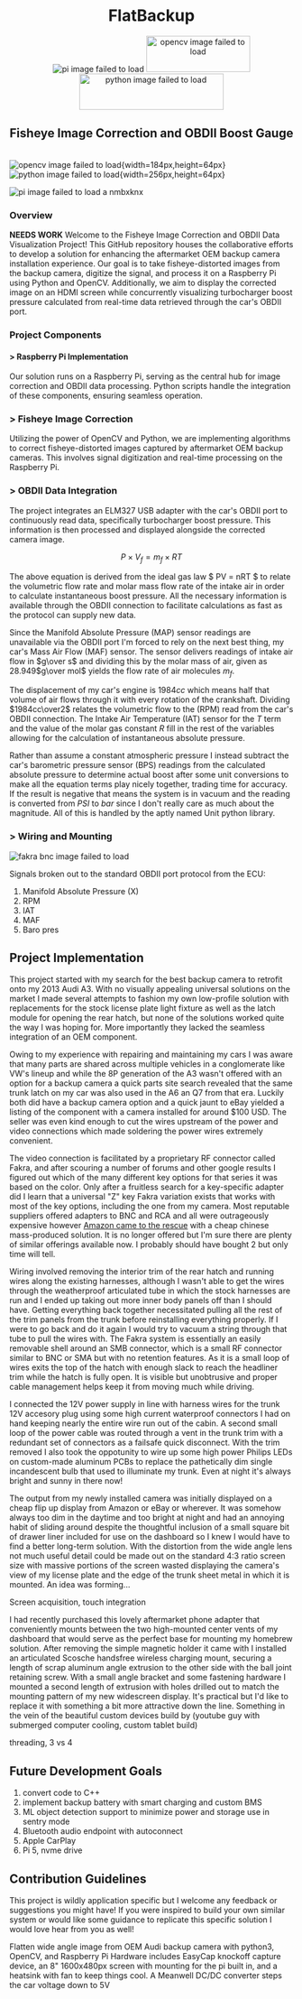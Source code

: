 <h1 align="center"> FlatBackup </h1>


<p align="center">
    <img src="assets/Raspberry_Pi_Logo.ico" alt="pi image failed to load"> <nbsp> <nbsp>
    <img src="assets/opencv.png" alt="opencv image failed to load" width="184px" height="64px"> <nbsp> <nbsp>
    <img src="assets/python.png" alt="python image failed to load" width="256px" height="64px">
</p>

<h2 align="center"> Fisheye Image Correction and OBDII Boost Gauge </h2>

 <br> ![opencv image failed to load](assets/opencv.png){width=184px,height=64px}
![python image failed to load](assets/python.png){width=256px,height=64px}

![pi image failed to load](assets/Raspberry_Pi_Logo.ico) a
nmbxknx
### Overview

__NEEDS WORK__
Welcome to the Fisheye Image Correction and OBDII Data Visualization Project! This GitHub repository houses the collaborative efforts to develop a solution for enhancing the aftermarket OEM backup camera installation experience. Our goal is to take fisheye-distorted images from the backup camera, digitize the signal, and process it on a Raspberry Pi using Python and OpenCV. Additionally, we aim to display the corrected image on an HDMI screen while concurrently visualizing turbocharger boost pressure calculated from real-time data retrieved through the car's OBDII port.

### Project Components

#### > Raspberry Pi Implementation
Our solution runs on a Raspberry Pi, serving as the central hub for image correction and OBDII data processing. Python scripts handle the integration of these components, ensuring seamless operation.

### > Fisheye Image Correction
Utilizing the power of OpenCV and Python, we are implementing algorithms to correct fisheye-distorted images captured by aftermarket OEM backup cameras. This involves signal digitization and real-time processing on the Raspberry Pi.

### > OBDII Data Integration
The project integrates an ELM327 USB adapter with the car's OBDII port to continuously read data, specifically turbocharger boost pressure. This information is then processed and displayed alongside the corrected camera image.

$$ P \times V_{f} = m_{f} \times RT $$

The above equation is derived from the ideal gas law $ PV = nRT $ to relate the volumetric flow rate and molar mass flow rate of the intake air in order to calculate instantaneous boost pressure. All the necessary information is available through the OBDII connection to facilitate calculations as fast as the protocol can supply new data.

Since the Manifold Absolute Pressure (MAP) sensor readings are unavailable via the OBDII port I'm forced to rely on the next best thing, my car's Mass Air Flow (MAF) sensor. The sensor delivers readings of intake air flow in $g\over s$ and dividing this by the molar mass of air, given as $28.949$$g\over mol$ yields the flow rate of air molecules $m_{f}$.

The displacement of my car's engine is $1984cc$ which means half that volume of air flows through it with every rotation of the crankshaft. Dividing $1984cc\over2$ relates the volumetric flow to the (RPM) read from the car's OBDII connection. The Intake Air Temperature (IAT) sensor for the $T$ term and the value of the molar gas constant $R$ fill in the rest of the variables allowing for the calculation of instantaneous absolute pressure. 

Rather than assume a constant atmospheric pressure I instead subtract the car's barometric pressure sensor (BPS) readings from the calculated absolute pressure to determine actual boost after some unit conversions to make all the equation terms play nicely together, trading time for accuracy. If the result is negative that means the system is in vacuum and the reading is converted from $PSI$ to $bar$ since I don't really care as much about the magnitude. All of this is handled by the aptly named Unit python library.

### > Wiring and Mounting

![fakra bnc image failed to load](img/41uHDTkepgL._AC_.jpeg)

Signals broken out to the standard OBDII port protocol from the ECU:
1. Manifold Absolute Pressure (X)
1. RPM
1. IAT
1. MAF
1. Baro pres

## Project Implementation

This project started with my search for the best backup camera to retrofit onto my 2013 Audi A3. With no visually appealing universal solutions on the market I made several attempts to fashion my own low-profile solution with replacements for the stock license plate light fixture as well as the latch module for opening the rear hatch, but none of the solutions worked quite the way I was hoping for. More importantly they lacked the seamless integration of an OEM component.

Owing to my experience with repairing and maintaining my cars I was aware that many parts are shared across multiple vehicles in a conglomerate like VW's lineup and while the 8P generation of the A3 wasn't offered with an option for a backup camera a quick parts site search revealed that the same trunk latch on my car was also used in the A6 an Q7 from that era. Luckily both did have a backup camera option and a quick jaunt to eBay yielded a listing of the component with a camera installed for around $100 USD. The seller was even kind enough to cut the wires upstream of the power and video connections which made soldering the power wires extremely convenient. 

The video connection is facilitated by a proprietary RF connector called Fakra, and after scouring a number of forums and other google results I figured out which of the many different key options for that series it was based on the color. Only after a fruitless search for a key-specific adapter did I learn that a universal "Z" key Fakra variation exists that works with most of the key options, including the one from my camera. Most reputable suppliers offered adapters to BNC and RCA and all were outrageously expensive however [Amazon came to the rescue](https://a.co/d/6lxqHxw) with a cheap chinese mass-produced solution. It is no longer offered but I'm sure there are plenty of similar offerings available now. I probably should have bought 2 but only time will tell.

Wiring involved removing the interior trim of the rear hatch and running wires along the existing harnesses, although I wasn't able to get the wires through the weatherproof articulated tube in which the stock harnesses are run and I ended up taking out more inner body panels off than I should have. Getting everything back together necessitated pulling all the rest of the trim panels from the trunk before reinstalling everything properly. If I were to go back and do it again I would try to vacuum a string through that tube to pull the wires with. The Fakra system is essentially an easily removable shell around an SMB connector, which is a small RF connector similar to BNC or SMA but with no retention features. As it is a small loop of wires exits the top of the hatch with enough slack to reach the headliner trim while the hatch is fully open. It is visible but unobtrusive and proper cable management helps keep it from moving much while driving.

I connected the 12V power supply in line with harness wires for the trunk 12V accesory plug using some high current waterproof connectors I had on hand keeping nearly the entire wire run out of the cabin. A second small loop of the power cable was routed through a vent in the trunk trim with a redundant set of connectors as a failsafe quick disconnect. With the trim removed I also took the oppotunity to wire up some high power Philips LEDs on custom-made aluminum PCBs to replace the pathetically dim single incandescent bulb that used to illuminate my trunk. Even at night it's always bright and sunny in there now!

The output from my newly installed camera was initially displayed on a cheap flip up display from Amazon or eBay or wherever. It was somehow always too dim in the daytime and too bright at night and had an annoying habit of sliding around despite the thoughtful inclusion of a small square bit of drawer liner included for use on the dashboard so I knew I would have to find a better long-term solution. With the distortion from the wide angle lens not much useful detail could be made out on the standard 4:3 ratio screen size with massive portions of the screen wasted displaying the camera's view of my license plate and the edge of the trunk sheet metal in which it is mounted. An idea was forming...

Screen acquisition, touch integration

I had recently purchased this lovely aftermarket phone adapter that conveniently mounts between the two high-mounted center vents of my dashboard that would serve as the perfect base for mounting my homebrew solution. After removing the simple magnetic holder it came with I installed an articulated Scosche handsfree wireless charging mount, securing a length of scrap aluminum angle extrusion to the other side with the ball joint retaining screw. With a small angle bracket and some fastening hardware I mounted a second length of extrusion with holes drilled out to match the mounting pattern of my new widescreen display. It's practical but I'd like to replace it with something a bit more attractive down the line. Something in the vein of the beautiful custom devices build by (youtube guy with submerged computer cooling, custom tablet build)

threading, 3 vs 4

## Future Development Goals

1. convert code to C++
1. implement backup battery with smart charging and custom BMS
1. ML object detection support to minimize power and storage use in sentry mode
1. Bluetooth audio endpoint with autoconnect
1. Apple CarPlay
1. Pi 5, nvme drive

## Contribution Guidelines

This project is wildly application specific but I welcome any feedback or suggestions you might have! If you were inspired to build your own similar system or would like some guidance to replicate this specific solution I would love hear from you as well!


Flatten wide angle image from OEM Audi backup camera with python3, OpenCV, and Raspberry Pi
Hardware includes EasyCap knockoff capture device, an 8" 1600x480px screen with mounting
for the pi built in, and a heatsink with fan to keep things cool. A Meanwell DC/DC converter
steps the car voltage down to 5V